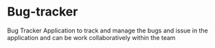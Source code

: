 # Bug-tracker
Bug Tracker Application to track and manage the bugs and issue in the application and can be work collaboratively within the team
